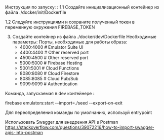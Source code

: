 Инструкция по запуску:
:
1.1 Создайте инициализационный контейнер из файла ./docker/init/Dockerfile

1.2 Следуйте инструкциями и сохраните полученный токен в переменную окружения FIREBASE_TOKEN

3) Создайте контейнер из файла ./docker/dev/Dockerfile
    Необходимые параметры:
Порты, необходимые для работы образа:
    - 4000:4000 # Emulator Suite UI
    - 4400:4400 # Other reserved port
    - 4500:4500 # Other reserved port
    - 5000:5000 # Firebase Hosting
    - 5001:5001 # Cloud Functions
    - 8080:8080 # Cloud Firestore
    - 8085:8085 # Cloud Pub/Sub
    - 9099:9099 # Authentication

Команда, запускаемая в dev контейнере :

firebase emulators:start --import=./seed --export-on-exit

Для переопределения команды по умолчанию, используй entrypoint

Использовать Swagger для внедрения API в Postman
https://stackoverflow.com/questions/39072216/how-to-import-swagger-apis-into-postman